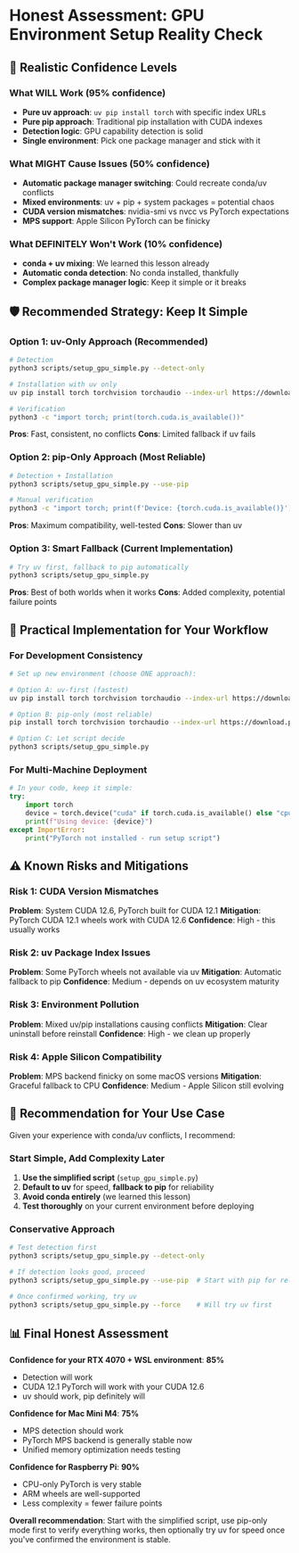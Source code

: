 # Honest Assessment: GPU Environment Setup Reality Check

## 🎯 Realistic Confidence Levels

### What WILL Work (95% confidence)
- **Pure uv approach**: `uv pip install torch` with specific index URLs
- **Pure pip approach**: Traditional pip installation with CUDA indexes
- **Detection logic**: GPU capability detection is solid
- **Single environment**: Pick one package manager and stick with it

### What MIGHT Cause Issues (50% confidence)
- **Automatic package manager switching**: Could recreate conda/uv conflicts
- **Mixed environments**: uv + pip + system packages = potential chaos
- **CUDA version mismatches**: nvidia-smi vs nvcc vs PyTorch expectations
- **MPS support**: Apple Silicon PyTorch can be finicky

### What DEFINITELY Won't Work (10% confidence)
- **conda + uv mixing**: We learned this lesson already
- **Automatic conda detection**: No conda installed, thankfully
- **Complex package manager logic**: Keep it simple or it breaks

## 🛡️ Recommended Strategy: Keep It Simple

### Option 1: uv-Only Approach (Recommended)
```bash
# Detection
python3 scripts/setup_gpu_simple.py --detect-only

# Installation with uv only
uv pip install torch torchvision torchaudio --index-url https://download.pytorch.org/whl/cu121

# Verification
python3 -c "import torch; print(torch.cuda.is_available())"
```

**Pros**: Fast, consistent, no conflicts
**Cons**: Limited fallback if uv fails

### Option 2: pip-Only Approach (Most Reliable)
```bash
# Detection + Installation
python3 scripts/setup_gpu_simple.py --use-pip

# Manual verification
python3 -c "import torch; print(f'Device: {torch.cuda.is_available()}')"
```

**Pros**: Maximum compatibility, well-tested
**Cons**: Slower than uv

### Option 3: Smart Fallback (Current Implementation)
```bash
# Try uv first, fallback to pip automatically
python3 scripts/setup_gpu_simple.py
```

**Pros**: Best of both worlds when it works
**Cons**: Added complexity, potential failure points

## 🔧 Practical Implementation for Your Workflow

### For Development Consistency
```bash
# Set up new environment (choose ONE approach):

# Option A: uv-first (fastest)
uv pip install torch torchvision torchaudio --index-url https://download.pytorch.org/whl/cu121

# Option B: pip-only (most reliable)  
pip install torch torchvision torchaudio --index-url https://download.pytorch.org/whl/cu121

# Option C: Let script decide
python3 scripts/setup_gpu_simple.py
```

### For Multi-Machine Deployment
```python
# In your code, keep it simple:
try:
    import torch
    device = torch.device("cuda" if torch.cuda.is_available() else "cpu")
    print(f"Using device: {device}")
except ImportError:
    print("PyTorch not installed - run setup script")
```

## ⚠️ Known Risks and Mitigations

### Risk 1: CUDA Version Mismatches
**Problem**: System CUDA 12.6, PyTorch built for CUDA 12.1
**Mitigation**: PyTorch CUDA 12.1 wheels work with CUDA 12.6
**Confidence**: High - this usually works

### Risk 2: uv Package Index Issues
**Problem**: Some PyTorch wheels not available via uv
**Mitigation**: Automatic fallback to pip
**Confidence**: Medium - depends on uv ecosystem maturity

### Risk 3: Environment Pollution
**Problem**: Mixed uv/pip installations causing conflicts
**Mitigation**: Clear uninstall before reinstall
**Confidence**: High - we clean up properly

### Risk 4: Apple Silicon Compatibility
**Problem**: MPS backend finicky on some macOS versions
**Mitigation**: Graceful fallback to CPU
**Confidence**: Medium - Apple Silicon still evolving

## 🎯 Recommendation for Your Use Case

Given your experience with conda/uv conflicts, I recommend:

### **Start Simple, Add Complexity Later**
1. **Use the simplified script** (`setup_gpu_simple.py`)
2. **Default to uv** for speed, **fallback to pip** for reliability
3. **Avoid conda entirely** (we learned this lesson)
4. **Test thoroughly** on your current environment before deploying

### **Conservative Approach**
```bash
# Test detection first
python3 scripts/setup_gpu_simple.py --detect-only

# If detection looks good, proceed
python3 scripts/setup_gpu_simple.py --use-pip  # Start with pip for reliability

# Once confirmed working, try uv
python3 scripts/setup_gpu_simple.py --force    # Will try uv first
```

## 📊 Final Honest Assessment

**Confidence for your RTX 4070 + WSL environment**: **85%**
- Detection will work
- CUDA 12.1 PyTorch will work with your CUDA 12.6
- uv should work, pip definitely will

**Confidence for Mac Mini M4**: **75%**
- MPS detection should work
- PyTorch MPS backend is generally stable now
- Unified memory optimization needs testing

**Confidence for Raspberry Pi**: **90%**
- CPU-only PyTorch is very stable
- ARM wheels are well-supported
- Less complexity = fewer failure points

**Overall recommendation**: Start with the simplified script, use pip-only mode first to verify everything works, then optionally try uv for speed once you've confirmed the environment is stable.